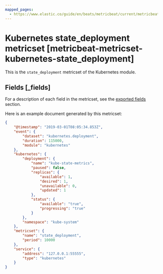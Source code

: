 ```yaml
---
mapped_pages:
  - https://www.elastic.co/guide/en/beats/metricbeat/current/metricbeat-metricset-kubernetes-state_deployment.html
---
```


<!-- This file is generated! See scripts/docs_collector.py -->

# Kubernetes state_deployment metricset [metricbeat-metricset-kubernetes-state_deployment]

This is the `state_deployment` metricset of the Kubernetes module.

## Fields [_fields]

For a description of each field in the metricset, see the [exported fields](/reference/metricbeat/exported-fields-kubernetes.md) section.

Here is an example document generated by this metricset:

```json
{
    "@timestamp": "2019-03-01T08:05:34.853Z",
    "event": {
        "dataset": "kubernetes.deployment",
        "duration": 115000,
        "module": "kubernetes"
    },
    "kubernetes": {
        "deployment": {
            "name": "kube-state-metrics",
            "paused": false,
            "replicas": {
                "available": 1,
                "desired": 1,
                "unavailable": 0,
                "updated": 1
            },
            "status": {
                "available": "true",
                "progressing": "true"
            }
        },
        "namespace": "kube-system"
    },
    "metricset": {
        "name": "state_deployment",
        "period": 10000
    },
    "service": {
        "address": "127.0.0.1:55555",
        "type": "kubernetes"
    }
}
```
